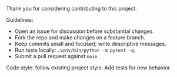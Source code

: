 Thank you for considering contributing to this project.

Guidelines:

- Open an issue for discussion before substantial changes.
- Fork the repo and make changes on a feature branch.
- Keep commits small and focused; write descriptive messages.
- Run tests locally: `.venv/bin/python -m pytest -q`.
- Submit a pull request against `main`.

Code style: follow existing project style. Add tests for new behavior.
